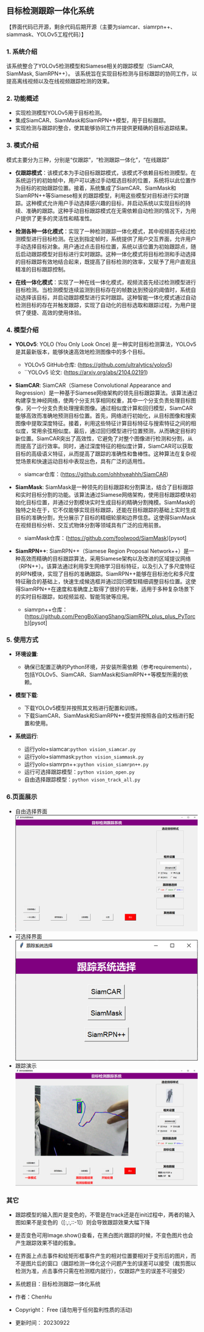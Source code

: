 ## 目标检测跟踪一体化系统  
【界面代码已开源，剩余代码后期开源（主要为siamcar、siamrpn++、siammask、YOLOv5工程代码）】  


### 1. 系统介绍
该系统整合了YOLOv5检测模型和Siamese相关的跟踪模型（SiamCAR, SiamMask, SiamRPN++）。 
该系统旨在实现目标检测与目标跟踪的协同工作，以提高离线视频以及在线视频跟踪检测的效果。

### 2. 功能概述

- 实现检测模型YOLOv5用于目标检测。
- 集成SiamCAR、SiamMask和SiamRPN++模型，用于目标跟踪。
- 实现检测与跟踪的整合，使其能够协同工作并提供更精确的目标追踪结果。  

### 3. 模式介绍
模式主要分为三种，分别是“仅跟踪”，“检测跟踪一体化”，“在线跟踪”
- **仅跟踪模式**：该模式本为手动目标跟踪模式，该模式不依赖目标检测模型。在系统运行的初始帧中，用户可以通过手动框选目标的位置，系统将以此位置作为目标的初始跟踪位置。接着，系统集成了SiamCAR、SiamMask和SiamRPN++等Siamese相关的跟踪模型，利用这些模型对目标进行实时跟踪。这种模式允许用户手动选择感兴趣的目标，并启动系统以实现目标的持续、准确的跟踪。这种手动目标跟踪模式在无需依赖自动检测的情况下，为用户提供了更多的灵活性和精准性。

- **检测各种一体化模式**：实现了一种检测跟踪一体化模式，其中视频首先经过检测模型进行目标检测。在达到指定帧时，系统提供了用户交互界面，允许用户手动选择目标对象。用户通过点击目标位置，系统以该位置为初始跟踪点，随后启动跟踪模型对目标进行实时跟踪。这种一体化模式将目标检测和手动选择的目标跟踪有效地结合起来，既提高了目标检测的效率，又赋予了用户直观且精准的目标跟踪控制。

- **在线一体化模式**：实现了一种在线一体化模式，视频流首先经过检测模型进行目标检测。当检测模型连续监测到目标存在的帧数达到预设的阈值时，系统自动选择该目标，并启动跟踪模型进行实时跟踪。这种智能一体化模式通过自动检测目标的存在并触发跟踪，实现了自动化的目标选取和跟踪过程，为用户提供了便捷、高效的使用体验。

### 4. 模型介绍
- **YOLOv5**: YOLO (You Only Look Once) 是一种实时目标检测算法，YOLOv5是其最新版本，能够快速高效地检测图像中的多个目标。
  - YOLOv5 GitHub仓库: (https://github.com/ultralytics/yolov5)
  - ``YOLOv5 论文: (https://arxiv.org/abs/2104.02191)

- **SiamCAR**: SiamCAR（Siamese Convolutional Appearance and Regression）是一种基于Siamese网络架构的领先目标跟踪算法。该算法通过构建孪生神经网络，使两个分支共享相同权重，其中一个分支负责处理目标图像，另一个分支负责处理搜索图像。通过相似度计算和回归模型，SiamCAR能够高效而准确地预测目标位置。首先，网络进行初始化，从目标图像和搜索图像中提取深度特征。接着，利用这些特征计算目标特征与搜索特征之间的相似度，常用余弦相似度。最后，通过回归模型进行位置预测，从而确定目标的新位置。SiamCAR突出了高效性，它避免了对整个图像进行检测和分割，从而提高了运行效率。同时，通过深度特征的相似度计算，SiamCAR可以获取目标的高级语义特征，从而提高了跟踪的准确性和鲁棒性。这种算法在复杂视觉场景和快速运动目标中表现出色，具有广泛的适用性。
  - siamcar仓库：(https://github.com/ohhhyeahhh/SiamCAR)
- **SiamMask**: SiamMask是一种领先的目标跟踪和分割算法，结合了目标跟踪和实时目标分割的功能。该算法通过Siamese网络架构，使用目标跟踪模块初始化目标位置，并通过分割模块实时生成目标的精确分割掩模。SiamMask的独特之处在于，它不仅能够实现目标跟踪，还能在目标跟踪的基础上实时生成目标的准确分割，充分展示了目标的精细轮廓和边界信息。这使得SiamMask在视频目标分析、交互式物体分割等领域具有广泛的应用前景。
  - siamMask仓库：(https://github.com/foolwood/SiamMask)[pysot]
- **SiamRPN++**: SiamRPN++（Siamese Region Proposal Network++）是一种高效而精确的目标跟踪算法，采用Siamese架构以及改进的区域提议网络（RPN++）。该算法通过利用孪生网络学习目标特征，以及引入了多尺度特征的RPN模块，实现了目标的准确跟踪。SiamRPN++能够在目标池化和多尺度特征融合的基础上，快速生成候选框并通过回归模型精细调整目标位置。这使得SiamRPN++在速度和准确度上取得了很好的平衡，适用于多种复杂场景下的实时目标跟踪，如视频监视、智能驾驶等应用。
  - siamrpn++仓库：(https://github.com/PengBoXiangShang/SiamRPN_plus_plus_PyTorch)[pysot]

### 5. 使用方式

- **环境设置**:
   - 确保已配置正确的Python环境，并安装所需依赖（参考requirements），包括YOLOv5、SiamCAR、SiamMask和SiamRPN++等模型所需的依赖。

- **模型下载**:
   - 下载YOLOv5模型并按照其文档进行配置和训练。
   - 下载SiamCAR、SiamMask和SiamRPN++模型并按照各自的文档进行配置和使用。

- **系统运行**:
  - 运行yolo+siamcar:`python vision_siamcar.py`  
  - 运行yolo+siammask:`python vision_siammask.py`  
  - 运行yolo+siamrpn++:`python vision_siamrpn++.py`  
  - 运行可选择跟踪模型：`python vision_open.py`
  - 自由选择跟踪模型：`python vison_track_all.py`

### 6.页面展示 
- 自由选择界面 
![Local Image](./img_use/Snipaste_2023-09-22_15-20-36.png)  
- 可选择界面  
![Local Image](./img_use/Snipaste_2023-09-22_15-28-50.png)  
- 跟踪演示  
![Local Image](./img_use/vis_03.png)  
### 其它

- 跟踪模型的输入图片是变色的，不管是在track还是在init过程中，两者的输入图如果不是变色的（[:,:,::-1]）则会导致跟踪效果大幅下降
- 是否变色可用Image.show()查看，在黑白图片跟踪的时候，不变色图片也会产生跟踪效果不错的假象。
- 在界面上点击事件和绘矩形框事件产生的相对位置要相对于变形后的图片，而不是图片后的窗口（跟踪检测一体化这个问题产生的误差可以接受（裁剪图以检测为准，点击事件只需在检测框内就行），仅跟踪产生的误差不可接受）

- 系统题目：目标检测跟踪一体化系统  
- 作者：ChenHu  
- Copyright： Free  (请勿用于任何盈利性质的活动)
- 更新时间： 20230922  
